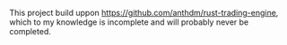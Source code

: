 This project build uppon https://github.com/anthdm/rust-trading-engine, which to my knowledge is incomplete and will probably never be completed.
